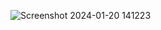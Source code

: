 ![Screenshot 2024-01-20 141223](https://github.com/mdivya465/Weather-app/assets/140246047/07fff805-28d1-4033-a779-a7826f0c1d24)
